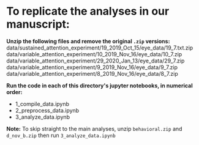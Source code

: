 # To replicate the analyses in our manuscript:  
<b>Unzip the following files and remove the original `.zip` versions:</b>
data/sustained_attention_experiment/19_2019_Oct_15/eye_data/19_7.txt.zip
data/variable_attention_experiment/10_2019_Nov_16/eye_data/10_7.zip
data/variable_attention_experiment/29_2020_Jan_13/eye_data/29_7.zip
data/variable_attention_experiment/9_2019_Nov_16/eye_data/9_7.zip
data/variable_attention_experiment/8_2019_Nov_16/eye_data/8_7.zip

<b>Run the code in each of this directory's jupyter notebooks, in numerical order:</b>

+ 1_compile_data.ipynb
+ 2_preprocess_data.ipynb
+ 3_analyze_data.ipynb

<b>Note:</b> To skip straight to the main analyses, unzip `behavioral.zip` and `d_nov_b.zip` then run `3_analyze_data.ipynb`
